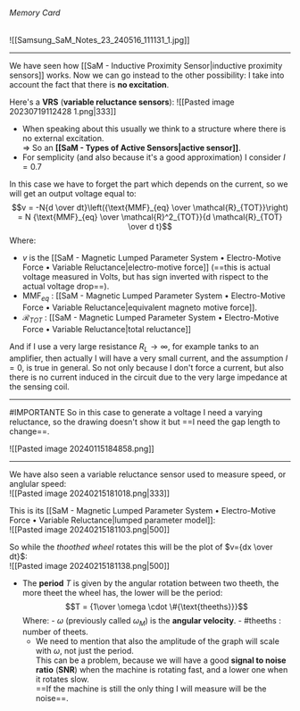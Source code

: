 ###### Memory Card
![[Samsung_SaM_Notes_23_240516_111131_1.jpg]]

---
We have seen how [[SaM - Inductive Proximity Sensor|inductive proximity sensors]] works.
Now we can go instead to the other possibility: I take into account the fact that there is **no excitation**.

Here's a **VRS** (**variable reluctance sensors**):
![[Pasted image 20230719112428 1.png|333]]
- When speaking about this usually we think to a structure where there is no external excitation.<br>⇒ So an **[[SaM - Types of Active Sensors|active sensor]]**.
- For semplicity (and also because it's a good approximation) I consider $I=0$.7

In this case we have to forget the part which depends on the current, so we will get an output voltage equal to:$$v = -N{d \over dt}\left({\text{MMF}_{eq} \over \mathcal{R}_{TOT}}\right) = N {\text{MMF}_{eq} \over \mathcal{R}^2_{TOT}}{d \mathcal{R}_{TOT} \over d t}$$Where:
- $v$ is the [[SaM - Magnetic Lumped Parameter System • Electro-Motive Force • Variable Reluctance|electro-motive force]] (==this is actual voltage measured in Volts, but has sign inverted with rispect to the actual voltage drop==).
- $\text{MMF}_{eq}$ : [[SaM - Magnetic Lumped Parameter System • Electro-Motive Force • Variable Reluctance|equivalent magneto motive force]].
- $\mathcal{R}_{TOT}$ : [[SaM - Magnetic Lumped Parameter System • Electro-Motive Force • Variable Reluctance|total reluctance]]

And if I use a very large resistance $R_L \to \infty$, for example tanks to an amplifier, then actually I will have a very small current, and the assumption $I = 0$, is true in general.
So not only because I don't force a current, but also there is no current induced in the circuit due to the very large impedance at the sensing coil.

---
#IMPORTANTE 
So in this case to generate a voltage I need a varying reluctance, so the drawing doesn't show it but ==I need the gap length to change==.

![[Pasted image 20240115184858.png]]

---
We have also seen a variable reluctance sensor used to measure speed, or anglular speed:<br>![[Pasted image 20240215181018.png|333]]

This is its [[SaM - Magnetic Lumped Parameter System • Electro-Motive Force • Variable Reluctance|lumped parameter model]]:<br>![[Pasted image 20240215181103.png|500]]

So while the *thoothed wheel* rotates this will be the plot of $v={dx \over dt}$:<br>![[Pasted image 20240215181138.png|500]]
- The **period** $T$ is given by the angular rotation between two theeth, the more theet the wheel has, the lower will be the period:$$T = {1\over \omega \cdot \#{\text{theeths}}}$$Where:
	  - $\omega$ (previously called $\omega_M$) is the **angular velocity**.
	  - $\#{\text{theeths}}$ : number of theets.
  - We need to mention that also the amplitude of the graph will scale with $\omega$, not just the period.<br>This can be a problem, because we will have a good **signal to noise ratio** (**SNR**) when the machine is rotating fast, and a lower one when it rotates slow.<br>==If the machine is still the only thing I will measure will be the noise==.
